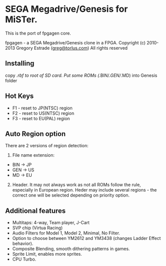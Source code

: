 # SEGA Megadrive/Genesis for MiSTer.

This is the port of fpgagen core.

fpgagen - a SEGA Megadrive/Genesis clone in a FPGA.
Copyright (c) 2010-2013 Gregory Estrade (greg@torlus.com)
All rights reserved


## Installing
copy *.rbf to root of SD card. Put some ROMs (*.BIN/*.GEN/*.MD) into Genesis folder


## Hot Keys
* F1 - reset to JP(NTSC) region
* F2 - reset to US(NTSC) region
* F3 - reset to EU(PAL)  region


## Auto Region option
There are 2 versions of region detection:

1) File name extension:

* BIN -> JP
* GEN -> US
* MD  -> EU

2) Header. It may not always work as not all ROMs follow the rule, especially in European region.
Heder may include several regions - the correct one will be selected depending on priority option.


## Additional features

* Multitaps: 4-way, Team player, J-Cart
* SVP chip (Virtua Racing)
* Audio Filters for Model 1, Model 2, Minimal, No Filter.
* Option to choose between YM2612 and YM3438 (changes Ladder Effect behavior).
* Composite Blending, smooth dithering patterns in games.
* Sprite Limit, enables more sprites.
* CPU Turbo.
